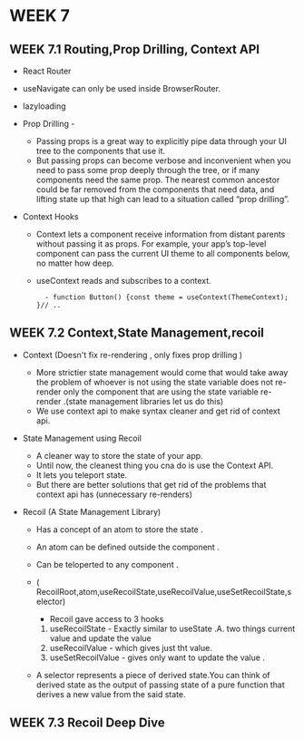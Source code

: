 # WEEK 7

## WEEK 7.1 Routing,Prop Drilling, Context API

- React Router

- useNavigate can only be used inside BrowserRouter.

- lazyloading

- Prop Drilling - 

    -  Passing props is a great way to explicitly pipe data through your UI tree to the components that use it.
    -  But passing props can become verbose and inconvenient when you need to pass some prop deeply through the tree, or if many components need the same prop. The nearest common ancestor could be far removed from the components that need data, and lifting state up that high can lead to a situation called “prop drilling”.

- Context Hooks 
    - Context lets a component receive information from distant parents without passing it as props. For example, your app’s top-level component can pass the current UI theme to all components below, no matter how deep.

    - useContext reads and subscribes to a context.
        
            - function Button() {const theme = useContext(ThemeContext); }// ..

## WEEK 7.2 Context,State Management,recoil 

- Context
(Doesn't fix re-rendering , only fixes prop drilling )
    - More strictier state management would come that would  take away the problem of whoever is not using the state variable does not re-render only the component that are using the state variable re-render .(state management libraries let us do this)
    - We use context api to make syntax cleaner and get rid of context api.

 - State Management using Recoil 
    - A cleaner way to store the state of your app.
    - Until now, the cleanest thing you cna do is use the Context API.
    - It lets you teleport state.
    - But there are better solutions that get rid of the problems that context api has (unnecessary re-renders)

- Recoil (A State Management Library) 
    
    - Has a concept of an atom to store the state .
    - An atom can be defined outside the component .
    - Can be teloperted to any component . 

    - ( RecoilRoot,atom,useRecoilState,useRecoilValue,useSetRecoilState,selector)
        - Recoil gave access to 3 hooks
        1. useRecoilState - Exactly similar to useState .A. two things current value and update the  value
        2. useRecoilValue - which gives just tht value.
        3. useSetRecoilValue - gives only want to update the value .

    - A selector represents a piece of derived state.You can think of derived state as the output of passing state of a pure function that derives a new value from the said state.  

## WEEK 7.3 Recoil Deep Dive



